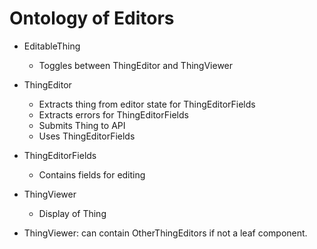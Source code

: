 # Ontology of Editors
* EditableThing
  * Toggles between ThingEditor and ThingViewer
* ThingEditor
  * Extracts thing from editor state for ThingEditorFields
  * Extracts errors for ThingEditorFields
  * Submits Thing to API
  * Uses ThingEditorFields
* ThingEditorFields
  * Contains fields for editing
* ThingViewer
  * Display of Thing
  
* ThingViewer: can contain OtherThingEditors if not a leaf component.